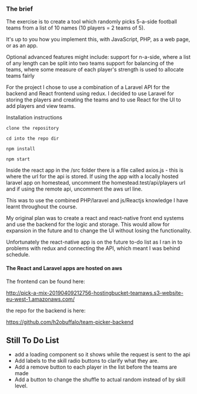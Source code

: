 

### The brief

The exercise is to create a tool which randomly picks 5-a-side football teams from a list of 10 names (10 players = 2 teams of 5).

It's up to you how you implement this, with JavaScript, PHP, as a web page, or as an app.

Optional advanced features might include:
support for n-a-side, where a list of any length can be split into two teams
support for balancing of the teams, where some measure of each player's strength is used to allocate teams fairly

For the project I chose to use a combination of a Laravel API for the backend and React frontend using redux. 
I decided to use Laravel for storing the players and creating the teams and to use React for the UI to add players and view teams. 

Installation instructions 

```clone the repository```

```cd into the repo dir```

```npm install```

```npm start```

Inside the react app in the /src folder there is a file called axios.js - this is where the url for the api is stored. 
If using the app with a locally hosted laravel app on homestead, uncomment the homestead.test/api/players url and if using the remote api, uncomment the aws url line.



This was to use the combined PHP/laravel and js/Reactjs knowledge I have learnt throughout the course. 

My original plan was to create a react and react-native front end systems and use the backend for the logic and storage. This would allow for expansion in the future and to change the UI without losing the functionality. 

Unfortunately the react-native app is on the future to-do list as I ran in to problems with redux and connecting the API, which meant I was behind schedule. 


#### The React and Laravel apps are hosted on aws
The frontend can be found here:

http://pick-a-mix-20190409212756-hostingbucket-teamaws.s3-website-eu-west-1.amazonaws.com/

the repo for the backend is here:

https://github.com/h2obuffalo/team-picker-backend

## Still To Do List

- add a loading component so it shows while the request is sent to the api
- Add labels to the skill radio buttons to clarify what they are.
- Add a remove button to each player in the list before the teams are made
- Add a button to change the shuffle to actual random instead of by skill level.

